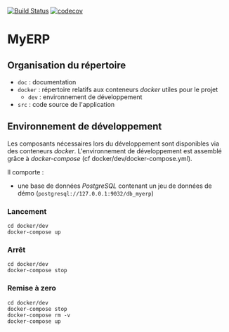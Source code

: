 [![Build Status](https://www.travis-ci.com/MGeraud/Projet9.svg?branch=master)](https://www.travis-ci.com/MGeraud/Projet9)   [![codecov](https://codecov.io/gh/MGeraud/Projet9/branch/master/graph/badge.svg?token=BKDTAYC4XK)](https://codecov.io/gh/MGeraud/Projet9)

# MyERP

## Organisation du répertoire

*   `doc` : documentation
*   `docker` : répertoire relatifs aux conteneurs _docker_ utiles pour le projet
    *   `dev` : environnement de développement
*   `src` : code source de l'application


## Environnement de développement

Les composants nécessaires lors du développement sont disponibles via des conteneurs _docker_.
L'environnement de développement est assemblé grâce à _docker-compose_
(cf docker/dev/docker-compose.yml).

Il comporte :

*   une base de données _PostgreSQL_ contenant un jeu de données de démo (`postgresql://127.0.0.1:9032/db_myerp`)



### Lancement

    cd docker/dev
    docker-compose up


### Arrêt

    cd docker/dev
    docker-compose stop


### Remise à zero

    cd docker/dev
    docker-compose stop
    docker-compose rm -v
    docker-compose up
